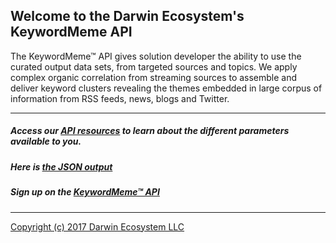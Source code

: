 ## Welcome to the Darwin Ecosystem's KeywordMeme API

The KeywordMeme™ API gives solution developer the ability to use the curated output data sets, from targeted sources and topics. We apply complex organic correlation from streaming sources to assemble and deliver keyword clusters revealing the themes embedded in large corpus of information from RSS feeds, news, blogs and Twitter.
<hr>

##### Access our [API resources](https://github.com/DarwinEcosystem/Documentation/wiki/REST-API-Resources) to learn about the different parameters available to you.

##### Here is [the JSON output](https://github.com/DarwinEcosystem/Documentation/wiki/Understanding-the-default-json-output)

##### Sign up on the [KeywordMeme™ API](http://www.keywordmeme.com)

<hr>

[Copyright (c) 2017 Darwin Ecosystem LLC](http://www.darwineco.com)
